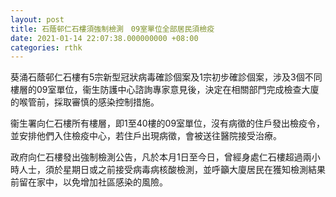 ```yaml
---
layout: post
title: 石蔭邨仁石樓須強制檢測　09室單位全部居民須檢疫
date: 2021-01-14 22:07:38.000000000 +08:00
categories: rthk
---
```


葵涌石蔭邨仁石樓有5宗新型冠狀病毒確診個案及1宗初步確診個案，涉及3個不同樓層的09室單位，衞生防護中心諮詢專家意見後，決定在相關部門完成檢查大廈的喉管前，採取審慎的感染控制措施。

衞生署向仁石樓所有樓層，即1至40樓的09室單位，沒有病徵的住戶發出檢疫令，並安排他們入住檢疫中心，若住戶出現病徵，會被送往醫院接受治療。

政府向仁石樓發出強制檢測公告，凡於本月1日至今日，曾經身處仁石樓超過兩小時人士，須於星期日或之前接受病毒病核酸檢測，並呼籲大廈居民在獲知檢測結果前留在家中，以免增加社區感染的風險。
